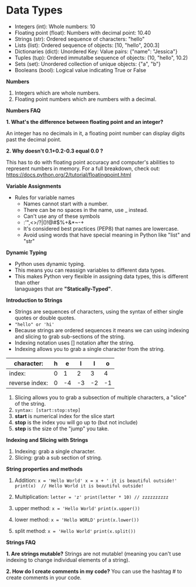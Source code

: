# Data Types

 - Integers (int):							Whole numbers: 10
 - Floating point (float):				Numbers with decimal point: 10.40
 - Strings (str):							Ordered sequence of characters: "hello"
 - Lists (list):								Ordered sequence of objects: [10, "hello", 200.3]
 - Dictionaries (dict):					Unordered Key: Value pairs: {"name": "Jessica"}
 - Tuples (tup):							Ordered immutalbe sequence of objects: (10, "hello", 10.2)
 - Sets (set):								Unordered collection of unique objects: {"a", "b"}
 - Booleans (bool):						Logical value indicating True or False

**Numbers**

 1. Integers which are whole numbers.
 2. Floating point numbers which are numbers with a decimal.

**Numbers FAQ**

**1. What's the difference between floating point and an integer?**

An integer has no decimals in it, a floating point number can display digits past the decimal point.  

**2. Why doesn't 0.1+0.2-0.3 equal 0.0 ?**

This has to do with floating point accuracy and computer's abilities to represent numbers in memory. For a full breakdown, check out: https://docs.python.org/2/tutorial/floatingpoint.html

**Variable Assignments**

 - Rules for variable names
	 - Names cannot start with a number.
	 - There can be no spaces in the name, use _ instead.
	 - Can't use any of these symbols
	 - :'",<>/?|\()!@#$%+&*~-+
	 - It's considered best practices (PEP8) that names are lowercase.
	 - Avoid using words that have special meaning in Python like "list" and "str"

**Dynamic Typing**

 - Python uses dynamic typing.
 - This means you can reassign variables to different data types.
 - This makes Python very flexible in assigning data types, this is different than other 	
    lanaguages that are **"Statically-Typed"**.
    
**Introduction to Strings**

 - Strings are sequences of characters, using the syntax of either single quotes or double quotes.
 - `"hello" or 'hi'`
 - Because strings are ordered sequences it means we can using indexing and slicing to grab sub-sections of the string.
 - Indexing notation uses [] notation after the string.
 - Indexing allows you to grab a single character from the string.

| character: | h | e | l | l | o |
|--|--|--|--|--|--|
| index: | 0 | 1 | 2 | 3 | 4 |
| reverse index: | 0 | -4 | -3 | -2 | -1 |

 1. Slicing allows you to grab a subsection of multiple characters, a "slice" of the string.
 2. `syntax: [start:stop:step]`
 3. **start** is numerical index for the slice start
 4. **stop** is the index you will go up to (but not include)
 5. **step** is the size of the "jump" you take.

**Indexing and Slicing with Strings**

 1. Indexing: grab a single character.
 2. Slicing: grab a sub section of string.

**String properties and methods**

 1. Addition:
 `x = 'Hello World'
 x = x + ' it is beautiful outside!'
 print(x)  // Hello World it is beautiful outside!`

2. Multiplication:
`letter = 'z'
print(letter * 10) // zzzzzzzzzz`

3. upper method:
 `x = 'Hello World'`
 `print(x.upper())`

4. lower method:
`x = 'Hello WORLD'`
`print(x.lower())`

5. split method:
`x = 'Hello World'`
`print(x.split())`

**Strings FAQ**

**1. Are strings mutable?**
Strings are not mutable! (meaning you can't use indexing to change individual elements of a string).

**2. How do I create comments in my code?**
You can use the hashtag # to create comments in your code.

